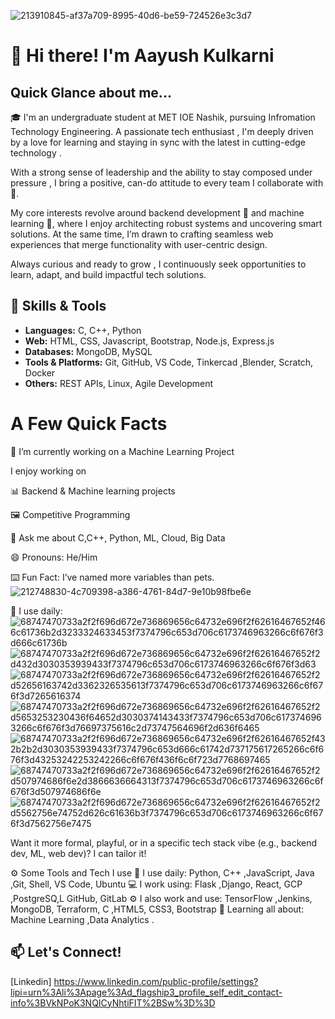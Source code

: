 

![213910845-af37a709-8995-40d6-be59-724526e3c3d7](https://github.com/user-attachments/assets/c991ee85-5cd0-4467-8533-04a844187857)



# 👋 Hi there! I'm Aayush Kulkarni


## Quick Glance about me...

🎓 I'm an undergraduate student at MET IOE Nashik, pursuing Infromation Technology Engineering. A passionate tech enthusiast , I'm deeply driven by a love for learning and staying in sync with the latest in cutting-edge technology .

With a strong sense of leadership  and the ability to stay composed under pressure , I bring a positive, can-do attitude  to every team I collaborate with 🤝.

My core interests revolve around backend development 🔧 and machine learning 🤖, where I enjoy architecting robust systems and uncovering smart solutions. At the same time, I’m drawn to crafting seamless web experiences that merge functionality with user-centric design.

Always curious and ready to grow , I continuously seek opportunities to learn, adapt, and build impactful tech solutions. 


## 🔧 Skills & Tools                
- **Languages:** C, C++, Python 
- **Web:** HTML, CSS, Javascript, Bootstrap, Node.js, Express.js
- **Databases:** MongoDB, MySQL                             
- **Tools & Platforms:** Git, GitHub, VS Code, Tinkercad ,Blender, Scratch, Docker 
- **Others:** REST APIs, Linux, Agile Development


 # A Few Quick Facts

 🔭 I’m currently working on a Machine Learning Project
 
  I enjoy working on
  
  📊 Backend & Machine learning projects
  
  🖼 Competitive Programming
  
  💬 Ask me about C,C++, Python, ML, Cloud, Big Data
  
  😄 Pronouns: He/Him
  
  ⌨️ Fun Fact: I’ve named more variables than pets.
   ![212748830-4c709398-a386-4761-84d7-9e10b98fbe6e](https://github.com/user-attachments/assets/e578057c-aa43-4034-88f9-428ecc3d734d)
  

🚀 I use daily:
![68747470733a2f2f696d672e736869656c64732e696f2f62616467652f466c61736b2d3233324633453f7374796c653d706c6173746963266c6f676f3d666c61736b](https://github.com/user-attachments/assets/e2e3e55a-7210-40f2-99a3-b97aa99c671d)![68747470733a2f2f696d672e736869656c64732e696f2f62616467652f2d432d3030353939433f7374796c653d706c6173746963266c6f676f3d63](https://github.com/user-attachments/assets/7a306171-732f-4ea9-85d6-e0ad36df0e17)![68747470733a2f2f696d672e736869656c64732e696f2f62616467652f2d52656163742d3362326535613f7374796c653d706c6173746963266c6f676f3d7265616374](https://github.com/user-attachments/assets/110996d0-f5ac-4aac-b368-5a3bc73801cc)![68747470733a2f2f696d672e736869656c64732e696f2f62616467652f2d5653253230436f64652d3030374143433f7374796c653d706c6173746963266c6f676f3d76697375616c2d73747564696f2d636f6465](https://github.com/user-attachments/assets/cc9cd814-3ce9-4d59-87da-463e26510625)![68747470733a2f2f696d672e736869656c64732e696f2f62616467652f432b2b2d3030353939433f7374796c653d666c61742d737175617265266c6f676f3d43253242253242266c6f676f436f6c6f723d7768697465](https://github.com/user-attachments/assets/18415959-1227-49c7-b23c-f66b60dcf7da)![68747470733a2f2f696d672e736869656c64732e696f2f62616467652f2d507974686f6e2d3866636664313f7374796c653d706c6173746963266c6f676f3d507974686f6e](https://github.com/user-attachments/assets/e6473c66-0216-465b-a35b-cbca98baeff5)
![68747470733a2f2f696d672e736869656c64732e696f2f62616467652f2d5562756e74752d626c61636b3f7374796c653d706c6173746963266c6f676f3d7562756e7475](https://github.com/user-attachments/assets/edcc6659-0e30-40d6-aae3-fa69e70e7681)







  Want it more formal, playful, or in a specific tech stack vibe (e.g., backend dev, ML, web dev)? I can tailor it!

   ⚙️ Some Tools and Tech I use
🚀 I use daily: Python, C++ ,JavaScript, Java ,Git, Shell, VS Code, Ubuntu
💻 I work using: Flask ,Django, React, GCP ,PostgreSQ,L GitHub, GitLab
⚙️ I also work and use: TensorFlow ,Jenkins, MongoDB, Terraform, C ,HTML5, CSS3, Bootstrap
🌱 Learning all about: Machine Learning ,Data Analytics .



## 📫 Let's Connect!
[Linkedin] https://www.linkedin.com/public-profile/settings?lipi=urn%3Ali%3Apage%3Ad_flagship3_profile_self_edit_contact-info%3BVkNPoK3NQICyNhtiFIT%2BSw%3D%3D

